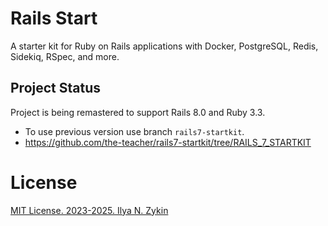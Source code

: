 # Rails Start

A starter kit for Ruby on Rails applications with Docker, PostgreSQL, Redis, Sidekiq, RSpec, and more.

## Project Status

Project is being remastered to support Rails 8.0 and Ruby 3.3.

- To use previous version use branch `rails7-startkit`.
- https://github.com/the-teacher/rails7-startkit/tree/RAILS_7_STARTKIT

# License

[MIT License. 2023-2025. Ilya N. Zykin](./LICENSE.md)
